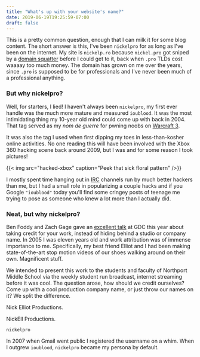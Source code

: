 ```yaml
---
title: "What's up with your website's name?"
date: 2019-06-19T19:25:59-07:00
draft: false
---
```


This is a pretty common question, enough that I can milk it for some blog
content. The short answer is this, I've been `nickelpro` for as long as I've
been on the internet. My site is `nickelp.ro` because `nickel.pro` got sniped
by a [domain squatter](https://en.wikipedia.org/wiki/Cybersquatting) before I
could get to it, back when `.pro` TLDs cost waaaay too much money. The domain
has grown on me over the years, since `.pro` is supposed to be for
professionals and I've never been much of a professional anything.

### But why nickelpro?

Well, for starters, I lied! I haven't always been `nickelpro`, my first ever
handle was the much more mature and measured `ioublood`. It was the most
intimidating thing my 10-year old mind could come up with back in 2004. That
tag served as my _nom de guerre_ for pwning noobs on
[Warcraft 3](https://en.wikipedia.org/wiki/Warcraft_III:_Reign_of_Chaos).

It was also the tag I used when first dipping my toes in less-than-kosher
online activities. No one reading this will have been involved with the Xbox
360 hacking scene back around 2009, but I was and for some reason I took
pictures!

{{< img src="hacked-xbox" caption="Peek that sick floral pattern" />}}

I mostly spent time hanging out in [IRC](https://en.wikipedia.org/wiki/Internet_Relay_Chat)
channels run by much better hackers than me, but I had a small role in popularizing
a couple hacks and if you Google `"ioublood"` today you'll find some cringey
posts of teenage me trying to pose as someone who knew a lot more than I actually
did.

### Neat, but why nickelpro?

Ben Foddy and Zach Gage gave an [excellent talk](https://youtu.be/N4UFC0y1tY0)
at GDC this year about taking credit for your work, instead of hiding behind a
studio or company name. In 2005 I was eleven years old and work attribution was
of immense importance to me. Specifically, my best friend Elliot and I had been
making state-of-the-art stop motion videos of our shoes walking around on their
own. Magnificent stuff.

We intended to present this work to the students and faculty of Northport Middle
School via the weekly student run broadcast, internet streaming before it was
cool. The question arose, how should we credit ourselves? Come up with a cool
production company name, or just throw our names on it? We split the difference.

Nick Elliot Productions.

NickEll Productions.

`nickelpro`

In 2007 when Gmail went public I registered the username on a whim. When I outgrew
`ioublood`, `nickelpro` became my persona by default.
